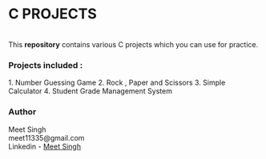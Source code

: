 <h1>C PROJECTS</h1>
<br>
This <b>repository</b> contains various C projects which you can use for practice.
<br>
<h3>Projects included :</h3>
1. Number Guessing Game
2. Rock , Paper and Scissors
3. Simple Calculator
4. Student Grade Management System

<h3>Author</h3>
Meet Singh
<br>
meet11335@gmail.com
<br>
Linkedin - <a href="https://www.linkedin.com/in/meet-singh-65baa935b?utm_source=share&utm_campaign=share_via&utm_content=profile&utm_medium=android_app">Meet Singh</a>

